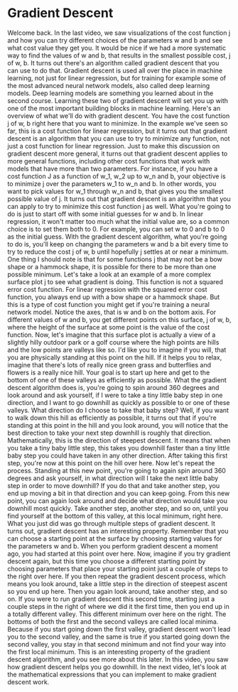 # Gradient Descent 
Welcome back. In the last video, we saw visualizations of the cost function j and how you can try different choices of the parameters w and b and see what cost value they get you. It would be nice if we had a more systematic way to find the values of w and b, that results in the smallest possible cost, j of w, b. It turns out there's an algorithm called gradient descent that you can use to do that. Gradient descent is used all over the place in machine learning, not just for linear regression, but for training for example some of the most advanced neural network models, also called deep learning models. Deep learning models are something you learned about in the second course. Learning these two of gradient descent will set you up with one of the most important building blocks in machine learning. Here's an overview of what we'll do with gradient descent. You have the cost function j of w, b right here that you want to minimize. In the example we've seen so far, this is a cost function for linear regression, but it turns out that gradient descent is an algorithm that you can use to try to minimize any function, not just a cost function for linear regression. Just to make this discussion on gradient descent more general, it turns out that gradient descent applies to more general functions, including other cost functions that work with models that have more than two parameters. For instance, if you have a cost function J as a function of w_1, w_2 up to w_n and b, your objective is to minimize j over the parameters w_1 to w_n and b. In other words, you want to pick values for w_1 through w_n and b, that gives you the smallest possible value of j. It turns out that gradient descent is an algorithm that you can apply to try to minimize this cost function j as well. What you're going to do is just to start off with some initial guesses for w and b. In linear regression, it won't matter too much what the initial value are, so a common choice is to set them both to 0. For example, you can set w to 0 and b to 0 as the initial guess. With the gradient descent algorithm, what you're going to do is, you'll keep on changing the parameters w and b a bit every time to try to reduce the cost j of w, b until hopefully j settles at or near a minimum. One thing I should note is that for some functions j that may not be a bow shape or a hammock shape, it is possible for there to be more than one possible minimum. Let's take a look at an example of a more complex surface plot j to see what gradient is doing. This function is not a squared error cost function. For linear regression with the squared error cost function, you always end up with a bow shape or a hammock shape. But this is a type of cost function you might get if you're training a neural network model. Notice the axes, that is w and b on the bottom axis. For different values of w and b, you get different points on this surface, j of w, b, where the height of the surface at some point is the value of the cost function. Now, let's imagine that this surface plot is actually a view of a slightly hilly outdoor park or a golf course where the high points are hills and the low points are valleys like so. I'd like you to imagine if you will, that you are physically standing at this point on the hill. If it helps you to relax, imagine that there's lots of really nice green grass and butterflies and flowers is a really nice hill. Your goal is to start up here and get to the bottom of one of these valleys as efficiently as possible. What the gradient descent algorithm does is, you're going to spin around 360 degrees and look around and ask yourself, if I were to take a tiny little baby step in one direction, and I want to go downhill as quickly as possible to or one of these valleys. What direction do I choose to take that baby step? Well, if you want to walk down this hill as efficiently as possible, it turns out that if you're standing at this point in the hill and you look around, you will notice that the best direction to take your next step downhill is roughly that direction. Mathematically, this is the direction of steepest descent. It means that when you take a tiny baby little step, this takes you downhill faster than a tiny little baby step you could have taken in any other direction. After taking this first step, you're now at this point on the hill over here. Now let's repeat the process. Standing at this new point, you're going to again spin around 360 degrees and ask yourself, in what direction will I take the next little baby step in order to move downhill? If you do that and take another step, you end up moving a bit in that direction and you can keep going. From this new point, you can again look around and decide what direction would take you downhill most quickly. Take another step, another step, and so on, until you find yourself at the bottom of this valley, at this local minimum, right here. What you just did was go through multiple steps of gradient descent. It turns out, gradient descent has an interesting property. Remember that you can choose a starting point at the surface by choosing starting values for the parameters w and b. When you perform gradient descent a moment ago, you had started at this point over here. Now, imagine if you try gradient descent again, but this time you choose a different starting point by choosing parameters that place your starting point just a couple of steps to the right over here. If you then repeat the gradient descent process, which means you look around, take a little step in the direction of steepest ascent so you end up here. Then you again look around, take another step, and so on. If you were to run gradient descent this second time, starting just a couple steps in the right of where we did it the first time, then you end up in a totally different valley. This different minimum over here on the right. The bottoms of both the first and the second valleys are called local minima. Because if you start going down the first valley, gradient descent won't lead you to the second valley, and the same is true if you started going down the second valley, you stay in that second minimum and not find your way into the first local minimum. This is an interesting property of the gradient descent algorithm, and you see more about this later. In this video, you saw how gradient descent helps you go downhill. In the next video, let's look at the mathematical expressions that you can implement to make gradient descent work. 

